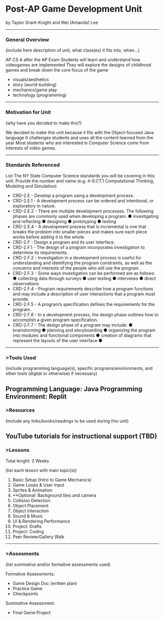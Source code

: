 # Post-AP Game Development Unit
by Taylor Grant-Knight and Wei (Amanda) Lee

-----

### General Overview
(include here description of unit, what class(es) it fits into, when...)

AP CS A after the AP Exam
Students will learn and understand how videogames are implemented 
They will explore the designs of childhood games and break down the core focus of the game
- visuals/aesthetics
- story (world-building)
- mechanics/game play
- technology (programming)
---

### Motivation for Unit
(why have you decided to make this?)

We decided to make this unit because it fits with the Object-focused Java language
It challenges students and uses all the content learned from the year
Most students who are interested in Computer Science come from interests of video games.

---

### Standards Referenced
List The NY State Computer Science standards you will be covering in this unit. Provide the number and name (e.g. 4-6.CT.1 Computational Thinking, Modeling and Simulation) 
- CRD-2.E - Develop a program using a development process.
- CRD-2.E.1 - A development process can be ordered and intentional, or exploratory in nature.
- CRD-2.E.2 - There are multiple development processes. The following phases are commonly used when developing a program: ● investigating and reflecting ● designing ● prototyping ● testing
- CRD-2.E.4 - A development process that is incremental is one that breaks the problem into smaller pieces and makes sure each piece works before adding it to the whole.
- CRD-2.F - Design a program and its user interface.
- CRD-2.F.1 - The design of a program incorporates investigation to determine its requirements.
- CRD-2.F.2 - Investigation in a development process is useful for understanding and identifying the program constraints, as well as the concerns and interests of the people who will use the program.
- CRD-2.F.3 - Some ways investigation can be performed are as follows: ●        collecting data through surveys ●        user testing ●        interviews ●        direct observations
- CRD-2.F.4 - Program requirements describe how a program functions and may include a description of user interactions that a program must provide.
- CRD-2.F.5 - A program’s specification defines the requirements for the program.
- CRD-2.F.6 - In a development process, the design phase outlines how to accomplish a given program specification.
- CRD-2.F.7 - The design phase of a program may include: ●        brainstorming ●        planning and storyboarding ●        organizing the program into modules and functional components ●        creation of diagrams that represent the layouts of the user interface ●
---

### >Tools Used
(include programming language(s), specific programs/environments, and other tools (digital or otherwise) if necessary)

Programming Language: Java
Programming Environment: Replit
---

### >Resources
(include any links/books/readings to be used during this unit)

YouTube tutorials for instructional support (TBD)
---

### >Lessons
Total lenght: 2 Weeks

(list each lesson with main topic(s))

1. Basic Setup (Intro to Game Mechanics)
2. Game Loops & User Input
3. Sprites &  Animation
4. **Optional: Background tiles and camera
5. Collision Detection
6. Object Placement
7. Object Interaction
8. Sound & Music
9. UI & Rendering Performance
10. Project: Drafts
11. Project: Coding
12. Peer Review/Gallery Walk

---

### >Assesments
(list summative and/or formative assessments used)

Formative Assessments:
- Game Design Doc (written plan)
- Practice Game
- Checkpoints 

Summative Assessment:
- Final Game Project


